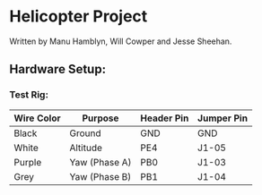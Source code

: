 # Helicopter Project

Written by Manu Hamblyn, Will Cowper and Jesse Sheehan.

## Hardware Setup:

### Test Rig:

| Wire Color | Purpose       | Header Pin | Jumper Pin |
| ---------- | ------------- | ---------- | ---------- |
| Black      | Ground        | GND        | GND        |
| White      | Altitude      | PE4        | J1-05      |
| Purple     | Yaw (Phase A) | PB0        | J1-03      |
| Grey       | Yaw (Phase B) | PB1        | J1-04      |

